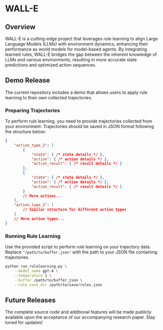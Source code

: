 # WALL-E

## Overview

WALL-E is a cutting-edge project that leverages rule learning to align Large Language Models (LLMs) with environment dynamics, enhancing their performance as world models for model-based agents. By integrating learned rules, WALL-E bridges the gap between the inherent knowledge of LLMs and various environments, resulting in more accurate state predictions and optimized action sequences.

## Demo Release

The current repository includes a demo that allows users to apply rule learning to their own collected trajectories.

### Preparing Trajectories

To perform rule learning, you need to provide trajectories collected from your environment. Trajectories should be saved in JSON format following the structure below:

```json
{
    "action_type_1": [
        {
            "state": { /* state details */ },
            "action": { /* action details */ },
            "action_result": { /* result details */ }
        },
        {
            "state": { /* state details */ },
            "action": { /* action details */ },
            "action_result": { /* result details */ }
        }
        // More actions...
    ],
    "action_type_2": [
        // Similar structure for different action types
    ]
    // More action types...
}
```

### Running Rule Learning

Use the provided script to perform rule learning on your trajectory data. Replace `"/path/to/buffer.json"` with the path to your JSON file containing trajectories.

```bash
python run_rulelearning.py \
    --model_name gpt-4 \
    --temperature 1 \
    --buffer /path/to/buffer.json \
    --rule_save_dir /path/to/save/rules.json
```


## Future Releases

The complete source code and additional features will be made publicly available upon the acceptance of our accompanying research paper. Stay tuned for updates!


